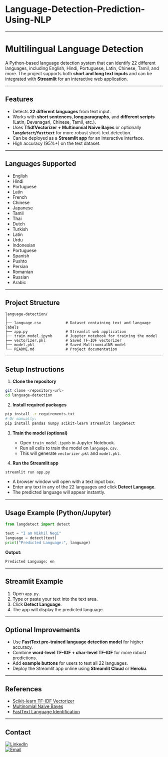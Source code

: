 # Language-Detection-Prediction-Using-NLP
---

# **Multilingual Language Detection**

A Python-based language detection system that can identify 22 different languages, including English, Hindi, Portuguese, Latin, Chinese, Tamil, and more. The project supports both **short and long text inputs** and can be integrated with **Streamlit** for an interactive web application.

---

## **Features**

* Detects **22 different languages** from text input.
* Works with **short sentences**, **long paragraphs**, and **different scripts** (Latin, Devanagari, Chinese, Tamil, etc.).
* Uses **TfidfVectorizer + Multinomial Naive Bayes** or optionally **`langdetect`/`fasttext`** for more robust short-text detection.
* Can be deployed as a **Streamlit app** for an interactive interface.
* High accuracy (95%+) on the test dataset.

---

## **Languages Supported**

* English
* Hindi
* Portuguese
* Latin
* French
* Chinese
* Japanese
* Tamil
* Thai
* Dutch
* Turkish
* Latin
* Urdu
* Indonesian
* Portuguese
* Spanish
* Pushto
* Persian
* Romanian
* Russian
* Arabic


---

## **Project Structure**

```
language-detection/
│
├── language.csv           # Dataset containing text and language labels
├── app.py                 # Streamlit web application
├── train_model.ipynb      # Jupyter notebook for training the model
├── vectorizer.pkl         # Saved TF-IDF vectorizer
├── model.pkl              # Saved MultinomialNB model
└── README.md              # Project documentation
```

---

## **Setup Instructions**

1. **Clone the repository**

```bash
git clone <repository-url>
cd language-detection
```

2. **Install required packages**

```bash
pip install -r requirements.txt
# Or manually:
pip install pandas numpy scikit-learn streamlit langdetect
```

3. **Train the model (optional)**

   * Open `train_model.ipynb` in Jupyter Notebook.
   * Run all cells to train the model on `language.csv`.
   * This will generate `vectorizer.pkl` and `model.pkl`.

4. **Run the Streamlit app**

```bash
streamlit run app.py
```

* A browser window will open with a text input box.
* Enter any text in any of the 22 languages and click **Detect Language**.
* The predicted language will appear instantly.

---

## **Usage Example (Python/Jupyter)**

```python
from langdetect import detect

text = "I am Nikhil Negi"
language = detect(text)
print("Predicted Language:", language)
```

**Output:**

```
Predicted Language: en
```

---

## **Streamlit Example**

1. Open `app.py`.
2. Type or paste your text into the text area.
3. Click **Detect Language**.
4. The app will display the predicted language.

---

## **Optional Improvements**

* Use **FastText pre-trained language detection model** for higher accuracy.
* Combine **word-level TF-IDF + char-level TF-IDF** for more robust predictions.
* Add **example buttons** for users to test all 22 languages.
* Deploy the Streamlit app online using **Streamlit Cloud** or **Heroku**.

---

## **References**

* [Scikit-learn TF-IDF Vectorizer](https://scikit-learn.org/stable/modules/feature_extraction.html#text-feature-extraction)
* [Multinomial Naive Bayes](https://scikit-learn.org/stable/modules/naive_bayes.html)
* [FastText Language Identification](https://fasttext.cc/docs/en/language-identification.html)

---
## **Contact**

[![LinkedIn](https://img.shields.io/badge/LinkedIn-Nikhil%20Negi-blue?logo=linkedin&logoColor=white)](https://www.linkedin.com/in/nikhil-negi-0bb166328)  
[![Email](https://img.shields.io/badge/Email-neginikhil424@gmail.com-red?logo=gmail&logoColor=white)](mailto:neginikhil424@gmail.com)
